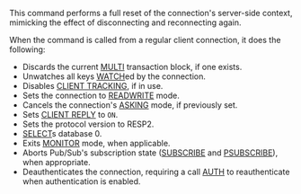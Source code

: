 This command performs a full reset of the connection's server-side context, 
mimicking the effect of disconnecting and reconnecting again.

When the command is called from a regular client connection, it does the
following:

* Discards the current [MULTI](/commands/multi) transaction block, if one exists.
* Unwatches all keys [WATCH](/commands/watch)ed by the connection.
* Disables [CLIENT TRACKING](/commands/client-tracking), if in use.
* Sets the connection to [READWRITE](/commands/readwrite) mode.
* Cancels the connection's [ASKING](/commands/asking) mode, if previously set.
* Sets [CLIENT REPLY](/commands/client-reply) to `ON`.
* Sets the protocol version to RESP2.
* [SELECT](/commands/select)s database 0.
* Exits [MONITOR](/commands/monitor) mode, when applicable.
* Aborts Pub/Sub's subscription state ([SUBSCRIBE](/commands/subscribe) and [PSUBSCRIBE](/commands/psubscribe)), when
  appropriate.
* Deauthenticates the connection, requiring a call [AUTH](/commands/auth) to reauthenticate when
  authentication is enabled.

